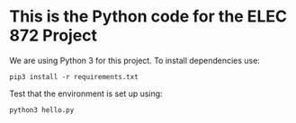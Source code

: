 # This is the Python code for the ELEC 872 Project

We are using Python 3 for this project. To install dependencies use:
```
pip3 install -r requirements.txt
```

Test that the environment is set up using:
```
python3 hello.py
```

